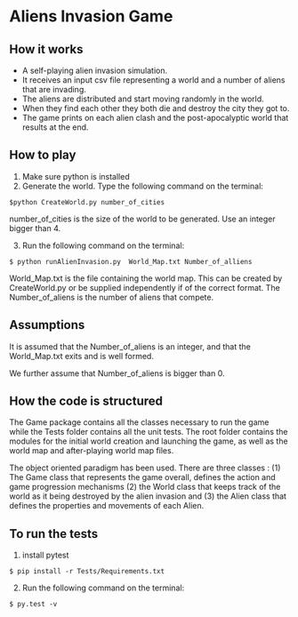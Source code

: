 Aliens Invasion Game
====================
How it works
------------
- A self-playing alien invasion simulation.
- It receives an input csv file representing a world and a number of aliens that are invading.
- The aliens are distributed and start moving randomly in the world.
- When they find each other they both die and destroy the city they got to.
- The game prints on each alien clash and the post-apocalyptic world that results at the end.


How to play
-----------
1. Make sure python is installed
2. Generate the world. Type the following command on the terminal:
```
$python CreateWorld.py number_of_cities

```
number_of_cities is the size of the world to be generated. Use an integer bigger than 4.

3. Run the following command on the terminal:
```
$ python runAlienInvasion.py  World_Map.txt Number_of_alliens

```
World_Map.txt is the file containing the world map. This can be created by CreateWorld.py or be supplied independently if of the correct format.
The Number_of_aliens is the number of aliens that compete.

Assumptions
-----------

It is assumed that the Number_of_aliens is an integer, and that the World_Map.txt exits and is well formed.

We further assume that Number_of_aliens is bigger than 0.


How the code is structured
--------------------------

The Game package contains all the classes necessary to run the game while the Tests folder contains all the unit tests.
The root folder contains the modules for the initial world creation and launching the game, as well as the world map and after-playing world map files.

The object oriented paradigm has been used. There are three classes : (1) The Game class that represents the game overall, defines the action and game progression mechanisms (2) the World class that keeps track of the world as it being destroyed by the alien invasion and (3) the Alien class that defines the properties and movements of each Alien.

To run the tests
---------------
1. install pytest
```
$ pip install -r Tests/Requirements.txt

```

2. Run the following command on the terminal:
```
$ py.test -v

```
